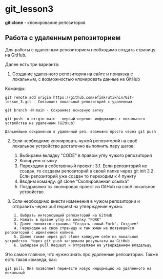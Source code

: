 # git_lesson3

**git clone** - клонирование репозитория

## Работа с удаленным репозиторием

 Для работы с удаленным репозиторием необходимо создать страницу на GitHub.
 
 Далее есть три варианта:

 1. Создание удаленного репозитория на сайте и привязка с локальным, 
с возможностью клонировать данные на GitHub


   Команды: 

	git remote add origin https://github.com/efimkrutikhin/Git-lesson_3.git - Связывает локальный репозиторий с удаленным 

	git branch -M main - Сохраняет основную ветку 

	git push -u origin main - первый перенос информации с локального устройства на удаленным (GItHub)

	Дальнейшие сохранения в удаленный реп. возможно просто через git push 

2. Если необходимо клонировать чужой репозиторий на своё локальное устройство достаточно выполнить пару шагов:


    1. Выбираем вкладку "CODE" в правом углу чужого репозитория
    2. Копируем ссылку 
    3. Переходим в собственный проект.:
    3.1. Если репозиторий не создан, то создаем репозиторий в своей папке через git init
    3.2. Если репозиторий уже создан то переходим к 4 пункту
    4. Вводим команду: git clone "Скопированная ссылка"
    5. Поздравляю ты скопировал проект из GitHub на своё локальное устройство


3. Если необходимо внести изменения в чужом репозитории и отправить через pull request на утверждение нужно:

~~~
    1. Выбрать интересующий репозиторий на GitHub
    2. Нажать в правом углу на кнопку "FORK"
    3. Далее появится страница "Создать новый Fork". Создаем!
    4. Переходим на свою страницу и там жмем на появившийся репозиторий с идентичной копией. 
    5. Далее также через git clone копируем себе на локальное устройство. Через git push загружаем результаты на GitHub
    6. Выбираем pull Request и отправляем на утверждением владельцу
~~~

Это самое главное, что нужно знать про удаленные репозитории.
Также есть такая команда, как:

    git pull. Она позволяет перенести новую информацию из удаленного на локальный